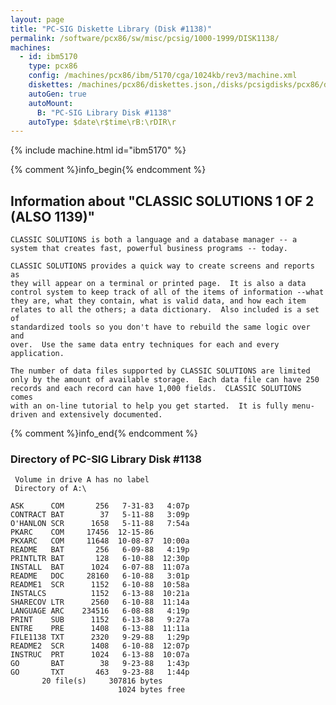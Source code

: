 ```yaml
---
layout: page
title: "PC-SIG Diskette Library (Disk #1138)"
permalink: /software/pcx86/sw/misc/pcsig/1000-1999/DISK1138/
machines:
  - id: ibm5170
    type: pcx86
    config: /machines/pcx86/ibm/5170/cga/1024kb/rev3/machine.xml
    diskettes: /machines/pcx86/diskettes.json,/disks/pcsigdisks/pcx86/diskettes.json
    autoGen: true
    autoMount:
      B: "PC-SIG Library Disk #1138"
    autoType: $date\r$time\rB:\rDIR\r
---
```


{% include machine.html id="ibm5170" %}

{% comment %}info_begin{% endcomment %}

## Information about "CLASSIC SOLUTIONS 1 OF 2 (ALSO 1139)"

    CLASSIC SOLUTIONS is both a language and a database manager -- a
    system that creates fast, powerful business programs -- today.
    
    CLASSIC SOLUTIONS provides a quick way to create screens and reports as
    they will appear on a terminal or printed page.  It is also a data
    control system to keep track of all of the items of information --what
    they are, what they contain, what is valid data, and how each item
    relates to all the others; a data dictionary.  Also included is a set of
    standardized tools so you don't have to rebuild the same logic over and
    over.  Use the same data entry techniques for each and every
    application.
    
    The number of data files supported by CLASSIC SOLUTIONS are limited
    only by the amount of available storage.  Each data file can have 250
    records and each record can have 1,000 fields.  CLASSIC SOLUTIONS comes
    with an on-line tutorial to help you get started.  It is fully menu-
    driven and extensively documented.
{% comment %}info_end{% endcomment %}


### Directory of PC-SIG Library Disk #1138

     Volume in drive A has no label
     Directory of A:\

    ASK      COM       256   7-31-83   4:07p
    CONTRACT BAT        37   5-11-88   3:09p
    O'HANLON SCR      1658   5-11-88   7:54a
    PKARC    COM     17456  12-15-86
    PKXARC   COM     11648  10-08-87  10:00a
    README   BAT       256   6-09-88   4:19p
    PRINTLTR BAT       128   6-10-88  12:30p
    INSTALL  BAT      1024   6-07-88  11:07a
    README   DOC     28160   6-10-88   3:01p
    README1  SCR      1152   6-10-88  10:58a
    INSTALCS          1152   6-13-88  10:21a
    SHARECOV LTR      2560   6-10-88  11:14a
    LANGUAGE ARC    234516   6-08-88   4:19p
    PRINT    SUB      1152   6-13-88   9:27a
    ENTRE    PRE      1408   6-13-88  11:11a
    FILE1138 TXT      2320   9-29-88   1:29p
    README2  SCR      1408   6-10-88  12:07p
    INSTRUC  PRT      1024   6-13-88  10:07a
    GO       BAT        38   9-23-88   1:43p
    GO       TXT       463   9-23-88   1:44p
           20 file(s)     307816 bytes
                            1024 bytes free
